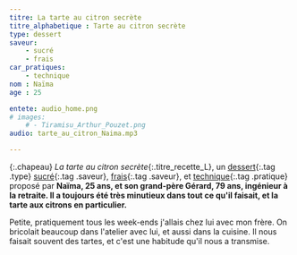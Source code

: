 ```yaml
---
titre: La tarte au citron secrète
titre_alphabetique : Tarte au citron secrète
type: dessert
saveur: 
    - sucré
    - frais
car_pratiques:
    - technique
nom : Naïma
age : 25

entete: audio_home.png
# images:
    # - Tiramisu_Arthur_Pouzet.png
audio: tarte_au_citron_Naima.mp3

---
```

{:.chapeau}
*La tarte au citron secrète*{:.titre_recette_L}, un [dessert](/dessert){:.tag .type} [sucré](/sucre){:.tag .saveur}, [frais](/frais){:.tag .saveur}, et [technique](/technique){:.tag .pratique} proposé par **Naïma, 25 ans, et son grand-père Gérard, 79 ans, ingénieur à la retraite. Il a toujours été très minutieux dans tout ce qu'il faisait, et la tarte aux citrons en particulier.**

 Petite, pratiquement tous les week-ends j'allais chez lui avec mon frère. On bricolait beaucoup dans l'atelier avec lui, et aussi dans la cuisine. Il nous faisait souvent des tartes, et c'est une habitude qu'il nous a transmise.